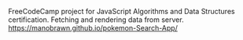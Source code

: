 FreeCodeCamp project for JavaScript Algorithms and Data Structures certification. 
Fetching and rendering data from server. 
https://manobrawn.github.io/pokemon-Search-App/
